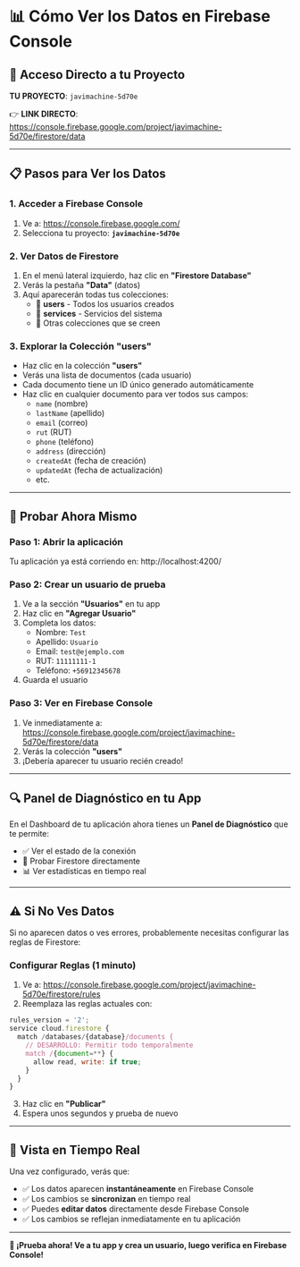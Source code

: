 # 📊 Cómo Ver los Datos en Firebase Console

## 🔗 **Acceso Directo a tu Proyecto**

**TU PROYECTO**: `javimachine-5d70e`

👉 **LINK DIRECTO**: https://console.firebase.google.com/project/javimachine-5d70e/firestore/data

---

## 📋 **Pasos para Ver los Datos**

### 1. **Acceder a Firebase Console**
1. Ve a: https://console.firebase.google.com/
2. Selecciona tu proyecto: **`javimachine-5d70e`**

### 2. **Ver Datos de Firestore**
1. En el menú lateral izquierdo, haz clic en **"Firestore Database"**
2. Verás la pestaña **"Data"** (datos)
3. Aquí aparecerán todas tus colecciones:
   - 📂 **users** - Todos los usuarios creados
   - 📂 **services** - Servicios del sistema
   - 📂 Otras colecciones que se creen

### 3. **Explorar la Colección "users"**
- Haz clic en la colección **"users"**
- Verás una lista de documentos (cada usuario)
- Cada documento tiene un ID único generado automáticamente
- Haz clic en cualquier documento para ver todos sus campos:
  - `name` (nombre)
  - `lastName` (apellido)
  - `email` (correo)
  - `rut` (RUT)
  - `phone` (teléfono)
  - `address` (dirección)
  - `createdAt` (fecha de creación)
  - `updatedAt` (fecha de actualización)
  - etc.

---

## 🧪 **Probar Ahora Mismo**

### **Paso 1: Abrir la aplicación**
Tu aplicación ya está corriendo en: http://localhost:4200/

### **Paso 2: Crear un usuario de prueba**
1. Ve a la sección **"Usuarios"** en tu app
2. Haz clic en **"Agregar Usuario"**
3. Completa los datos:
   - Nombre: `Test`
   - Apellido: `Usuario`
   - Email: `test@ejemplo.com`
   - RUT: `11111111-1`
   - Teléfono: `+56912345678`
4. Guarda el usuario

### **Paso 3: Ver en Firebase Console**
1. Ve inmediatamente a: https://console.firebase.google.com/project/javimachine-5d70e/firestore/data
2. Verás la colección **"users"**
3. ¡Debería aparecer tu usuario recién creado!

---

## 🔍 **Panel de Diagnóstico en tu App**

En el Dashboard de tu aplicación ahora tienes un **Panel de Diagnóstico** que te permite:
- ✅ Ver el estado de la conexión
- 🧪 Probar Firestore directamente
- 📊 Ver estadísticas en tiempo real

---

## ⚠️ **Si No Ves Datos**

Si no aparecen datos o ves errores, probablemente necesitas configurar las reglas de Firestore:

### **Configurar Reglas (1 minuto)**
1. Ve a: https://console.firebase.google.com/project/javimachine-5d70e/firestore/rules
2. Reemplaza las reglas actuales con:

```javascript
rules_version = '2';
service cloud.firestore {
  match /databases/{database}/documents {
    // DESARROLLO: Permitir todo temporalmente
    match /{document=**} {
      allow read, write: if true;
    }
  }
}
```

3. Haz clic en **"Publicar"**
4. Espera unos segundos y prueba de nuevo

---

## 📱 **Vista en Tiempo Real**

Una vez configurado, verás que:
- ✅ Los datos aparecen **instantáneamente** en Firebase Console
- ✅ Los cambios se **sincronizan** en tiempo real
- ✅ Puedes **editar datos** directamente desde Firebase Console
- ✅ Los cambios se reflejan inmediatamente en tu aplicación

---

**🎯 ¡Prueba ahora! Ve a tu app y crea un usuario, luego verifica en Firebase Console!**
